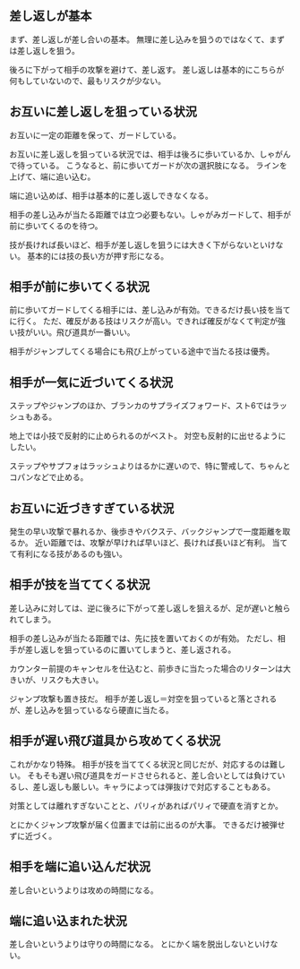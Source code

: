 ## 差し返しが基本

まず、差し返しが差し合いの基本。
無理に差し込みを狙うのではなくて、まずは差し返しを狙う。

後ろに下がって相手の攻撃を避けて、差し返す。
差し返しは基本的にこちらが何もしていないので、最もリスクが少ない。

## お互いに差し返しを狙っている状況

お互いに一定の距離を保って、ガードしている。

お互いに差し返しを狙っている状況では、相手は後ろに歩いているか、しゃがんで待っている。
こうなると、前に歩いてガードが次の選択肢になる。
ラインを上げて、端に追い込む。

端に追い込めば、相手は基本的に差し返しできなくなる。

相手の差し込みが当たる距離では立つ必要もない。しゃがみガードして、相手が前に歩いてくるのを待つ。

技が長ければ長いほど、相手が差し返しを狙うには大きく下がらないといけない。
基本的には技の長い方が押す形になる。

## 相手が前に歩いてくる状況

前に歩いてガードしてくる相手には、差し込みが有効。できるだけ長い技を当てに行く。
ただ、確反がある技はリスクが高い。できれば確反がなくて判定が強い技がいい。飛び道具が一番いい。

相手がジャンプしてくる場合にも飛び上がっている途中で当たる技は優秀。

## 相手が一気に近づいてくる状況

ステップやジャンプのほか、ブランカのサプライズフォワード、スト6ではラッシュもある。

地上では小技で反射的に止められるのがベスト。
対空も反射的に出せるようにしたい。

ステップやサプフォはラッシュよりはるかに遅いので、特に警戒して、ちゃんとコパンなどで止める。

## お互いに近づきすぎている状況

発生の早い攻撃で暴れるか、後歩きやバクステ、バックジャンプで一度距離を取るか。
近い距離では、攻撃が早ければ早いほど、長ければ長いほど有利。
当てて有利になる技があるのも強い。

## 相手が技を当ててくる状況

差し込みに対しては、逆に後ろに下がって差し返しを狙えるが、足が遅いと触られてしまう。

相手の差し込みが当たる距離では、先に技を置いておくのが有効。
ただし、相手が差し返しを狙っているのに置いてしまうと、差し返される。

カウンター前提のキャンセルを仕込むと、前歩きに当たった場合のリターンは大きいが、リスクも大きい。

ジャンプ攻撃も置き技だ。
相手が差し返し＝対空を狙っていると落とされるが、差し込みを狙っているなら硬直に当たる。

## 相手が遅い飛び道具から攻めてくる状況

これがかなり特殊。
相手が技を当ててくる状況と同じだが、対応するのは難しい。
そもそも遅い飛び道具をガードさせられると、差し合いとしては負けているし、差し返しも厳しい。キャラによっては弾抜けで対応することもある。

対策としては離れすぎないことと、パリィがあればパリィで硬直を消すとか。

とにかくジャンプ攻撃が届く位置までは前に出るのが大事。
できるだけ被弾せずに近づく。

## 相手を端に追い込んだ状況

差し合いというよりは攻めの時間になる。

## 端に追い込まれた状況

差し合いというよりは守りの時間になる。
とにかく端を脱出しないといけない。
